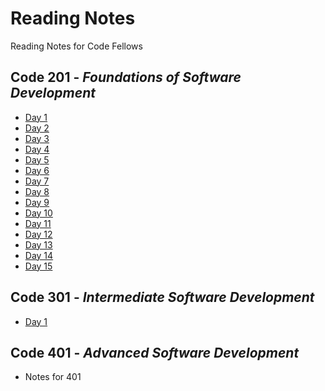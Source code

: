 # Reading Notes
Reading Notes for Code Fellows

## Code 201 - *Foundations of Software Development*
  - [Day 1](201/class-01.md)
  - [Day 2](201/class-02.md)
  - [Day 3](201/class-03.md)
  - [Day 4](201/class-04.md)
  - [Day 5](201/class-05.md)
  - [Day 6](201/class-06.md)
  - [Day 7](201/class-07.md)
  - [Day 8](201/class-08.md)
  - [Day 9](201/class-09.md)
  - [Day 10](201/class-10.md)
  - [Day 11](201/class-11.md)
  - [Day 12](201/class-12.md)
  - [Day 13](201/class-13.md)
  - [Day 14](201/class-14.md)
  - [Day 15](201/class-15.md)

## Code 301 - *Intermediate Software Development*
  - [Day 1](301/class-01.md)

## Code 401 - *Advanced Software Development*
  - Notes for 401
